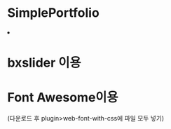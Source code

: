 # SimplePortfolio
<li>
<h1>bxslider 이용</h1>
<h1>Font Awesome이용</h1>
(다운로드 후 plugin>web-font-with-css에 파일 모두 넣기)
</li>
